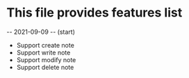 # This file provides features list

-- 2021-09-09 -- (start)

- Support create note
- Support write note
- Support modify note
- Support delete note
